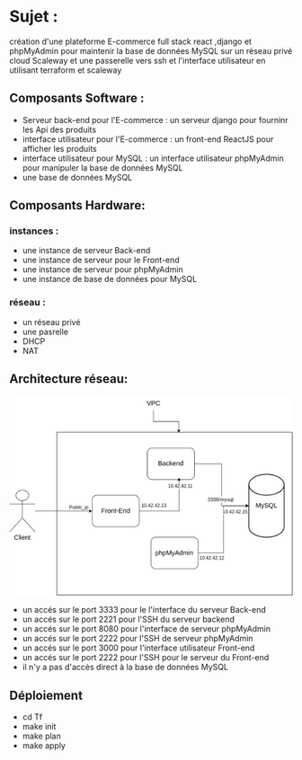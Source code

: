 # Sujet  :

création d'une plateforme E-commerce full stack react ,django et phpMyAdmin pour maintenir la base de données MySQL sur un réseau privé cloud Scaleway et une passerelle vers ssh et l'interface utilisateur en utilisant terraform et scaleway 

## Composants Software :

- Serveur back-end pour l'E-commerce  : un serveur django pour fourninr les Api des produits
- interface utilisateur pour l'E-commerce : un front-end ReactJS pour afficher les produits
- interface utilisateur pour MySQL : un interface utilisateur phpMyAdmin pour manipuler la base de données MySQL
- une base de données MySQL



## Composants Hardware:

### instances : 

- une instance de serveur Back-end
- une instance de serveur pour le Front-end
- une instance de serveur pour phpMyAdmin
- une instance de base de données pour MySQL 
### réseau :
- un réseau privé
- une pasrelle
- DHCP
- NAT
## Architecture réseau:

![alt Architecture réseau](diagram.jpg)


- un accés sur le port 3333 pour le l'interface  du serveur Back-end
- un accés sur le port 2221 pour l'SSH du serveur backend
- un accés sur le port 8080 pour l'interface de serveur phpMyAdmin
- un accés sur le port 2222 pour l'SSH de serveur phpMyAdmin
- un accés sur le port 3000 pour l'interface utilisateur Front-end 
- un accés sur le port 2222 pour l'SSH pour le serveur du Front-end 
- il n'y a pas d'accès direct à la base de données MySQL



## Déploiement
- cd Tf
- make init
- make plan
- make apply

